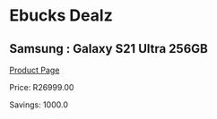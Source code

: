 
# Ebucks Dealz
## Samsung : Galaxy S21 Ultra 256GB
[Product Page](https://www.ebucks.com/web/shop/productSelected.do?prodId=1063772991&catId=714947548)

Price: R26999.00

Savings: 1000.0


	
